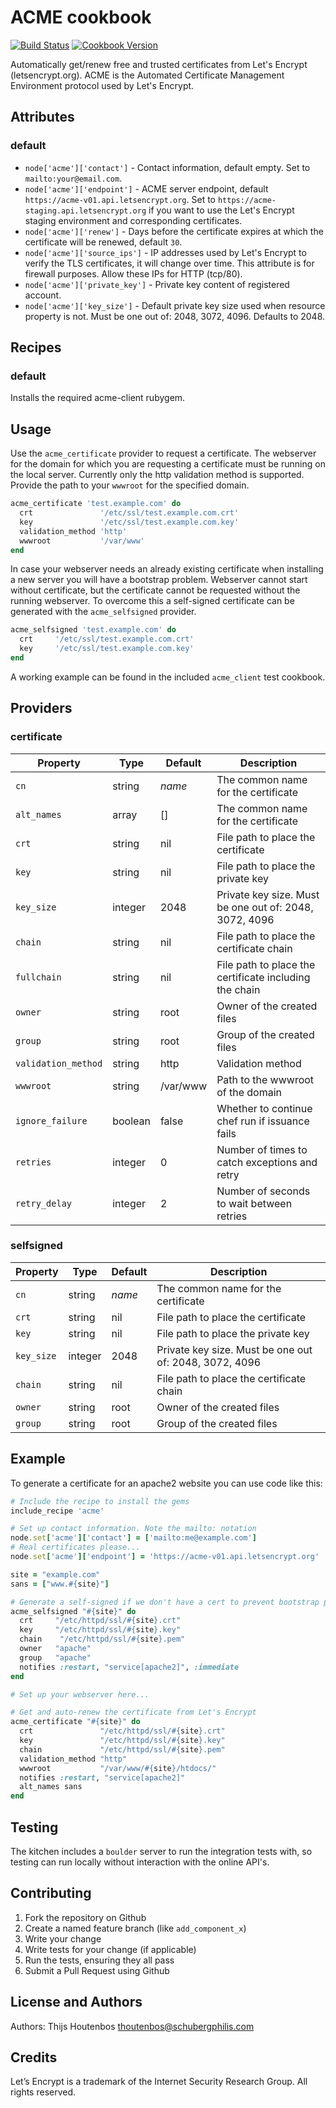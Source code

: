 ACME cookbook
=============

[![Build Status](https://travis-ci.org/schubergphilis/chef-acme.svg)](https://travis-ci.org/schubergphilis/chef-acme)
[![Cookbook Version](https://img.shields.io/cookbook/v/acme.svg)](https://supermarket.chef.io/cookbooks/acme)

Automatically get/renew free and trusted certificates from Let's Encrypt (letsencrypt.org).
ACME is the Automated Certificate Management Environment protocol used by Let's Encrypt.

Attributes
----------
### default
* `node['acme']['contact']` - Contact information, default empty. Set to `mailto:your@email.com`.
* `node['acme']['endpoint']` - ACME server endpoint, default `https://acme-v01.api.letsencrypt.org`. Set to `https://acme-staging.api.letsencrypt.org` if you want to use the Let's Encrypt staging environment and corresponding certificates.
* `node['acme']['renew']` - Days before the certificate expires at which the certificate will be renewed, default `30`.
* `node['acme']['source_ips']` - IP addresses used by Let's Encrypt to verify the TLS certificates, it will change over time. This attribute is for firewall purposes. Allow these IPs for HTTP (tcp/80).
* `node['acme']['private_key']` - Private key content of registered account.
* `node['acme']['key_size']` - Default private key size used when resource property is not. Must be one out of: 2048, 3072, 4096. Defaults to 2048.

Recipes
-------
### default
Installs the required acme-client rubygem.

Usage
-----
Use the `acme_certificate` provider to request a certificate. The webserver for the domain for which you are requesting a certificate must be running on the local server. Currently only the http validation method is supported. Provide the path to your `wwwroot` for the specified domain.

```ruby
acme_certificate 'test.example.com' do
  crt               '/etc/ssl/test.example.com.crt'
  key               '/etc/ssl/test.example.com.key'
  validation_method 'http'
  wwwroot           '/var/www'
end
```

In case your webserver needs an already existing certificate when installing a new server you will have a bootstrap problem. Webserver cannot start without certificate, but the certificate cannot be requested without the running webserver. To overcome this a self-signed certificate can be generated with the `acme_selfsigned` provider.

```ruby
acme_selfsigned 'test.example.com' do
  crt     '/etc/ssl/test.example.com.crt'
  key     '/etc/ssl/test.example.com.key'
end
```

A working example can be found in the included `acme_client` test cookbook.

Providers
---------
### certificate
| Property            | Type    | Default  | Description                                            |
|  ---                |  ---    |  ---     |  ---                                                   |
| `cn`                | string  | _name_   | The common name for the certificate                    |
| `alt_names`         | array   | []       | The common name for the certificate                    |
| `crt`               | string  | nil      | File path to place the certificate                     |
| `key`               | string  | nil      | File path to place the private key                     |
| `key_size`          | integer | 2048     | Private key size. Must be one out of: 2048, 3072, 4096 |
| `chain`             | string  | nil      | File path to place the certificate chain               |
| `fullchain`         | string  | nil      | File path to place the certificate including the chain |
| `owner`             | string  | root     | Owner of the created files                             |
| `group`             | string  | root     | Group of the created files                             |
| `validation_method` | string  | http     | Validation method                                      |
| `wwwroot`           | string  | /var/www | Path to the wwwroot of the domain                      |
| `ignore_failure`    | boolean | false    | Whether to continue chef run if issuance fails         |
| `retries`           | integer | 0        | Number of times to catch exceptions and retry          |
| `retry_delay`       | integer | 2        | Number of seconds to wait between retries              |

### selfsigned
| Property         | Type    | Default  | Description                                            |
|  ---             |  ---    |  ---     |  ---                                                   |
| `cn`             | string  | _name_   | The common name for the certificate                    |
| `crt`            | string  | nil      | File path to place the certificate                     |
| `key`            | string  | nil      | File path to place the private key                     |
| `key_size`       | integer | 2048     | Private key size. Must be one out of: 2048, 3072, 4096 |
| `chain`          | string  | nil      | File path to place the certificate chain               |
| `owner`          | string  | root     | Owner of the created files                             |
| `group`          | string  | root     | Group of the created files                             |

Example
-------
To generate a certificate for an apache2 website you can use code like this:

```ruby
# Include the recipe to install the gems
include_recipe 'acme'

# Set up contact information. Note the mailto: notation
node.set['acme']['contact'] = ['mailto:me@example.com']
# Real certificates please...
node.set['acme']['endpoint'] = 'https://acme-v01.api.letsencrypt.org'

site = "example.com"
sans = ["www.#{site}"]

# Generate a self-signed if we don't have a cert to prevent bootstrap problems
acme_selfsigned "#{site}" do
  crt     "/etc/httpd/ssl/#{site}.crt"
  key     "/etc/httpd/ssl/#{site}.key"
  chain    "/etc/httpd/ssl/#{site}.pem"
  owner   "apache"
  group   "apache"
  notifies :restart, "service[apache2]", :immediate
end

# Set up your webserver here...

# Get and auto-renew the certificate from Let's Encrypt
acme_certificate "#{site}" do
  crt               "/etc/httpd/ssl/#{site}.crt"
  key               "/etc/httpd/ssl/#{site}.key"
  chain             "/etc/httpd/ssl/#{site}.pem"
  validation_method "http"
  wwwroot           "/var/www/#{site}/htdocs/"
  notifies :restart, "service[apache2]"
  alt_names sans
end
```

Testing
-------
The kitchen includes a `boulder` server to run the integration tests with, so testing can run locally without interaction with the online API's.

Contributing
------------
1. Fork the repository on Github
2. Create a named feature branch (like `add_component_x`)
3. Write your change
4. Write tests for your change (if applicable)
5. Run the tests, ensuring they all pass
6. Submit a Pull Request using Github

License and Authors
-------------------
Authors: Thijs Houtenbos <thoutenbos@schubergphilis.com>

Credits
-------
Let’s Encrypt is a trademark of the Internet Security Research Group. All rights reserved.
